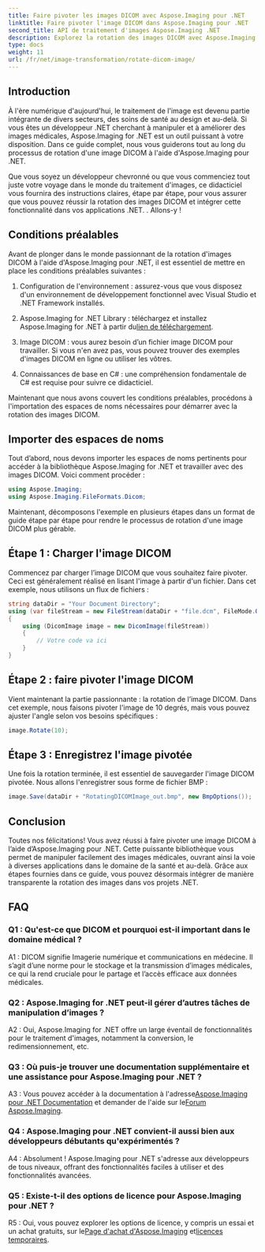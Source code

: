 ```yaml
---
title: Faire pivoter les images DICOM avec Aspose.Imaging pour .NET
linktitle: Faire pivoter l'image DICOM dans Aspose.Imaging pour .NET
second_title: API de traitement d'images Aspose.Imaging .NET
description: Explorez la rotation des images DICOM avec Aspose.Imaging pour .NET. Guide étape par étape pour manipuler des images médicales.
type: docs
weight: 11
url: /fr/net/image-transformation/rotate-dicom-image/
---
```

## Introduction

À l'ère numérique d'aujourd'hui, le traitement de l'image est devenu partie intégrante de divers secteurs, des soins de santé au design et au-delà. Si vous êtes un développeur .NET cherchant à manipuler et à améliorer des images médicales, Aspose.Imaging for .NET est un outil puissant à votre disposition. Dans ce guide complet, nous vous guiderons tout au long du processus de rotation d'une image DICOM à l'aide d'Aspose.Imaging pour .NET.

Que vous soyez un développeur chevronné ou que vous commenciez tout juste votre voyage dans le monde du traitement d'images, ce didacticiel vous fournira des instructions claires, étape par étape, pour vous assurer que vous pouvez réussir la rotation des images DICOM et intégrer cette fonctionnalité dans vos applications .NET. . Allons-y !

## Conditions préalables

Avant de plonger dans le monde passionnant de la rotation d'images DICOM à l'aide d'Aspose.Imaging pour .NET, il est essentiel de mettre en place les conditions préalables suivantes :

1. Configuration de l'environnement : assurez-vous que vous disposez d'un environnement de développement fonctionnel avec Visual Studio et .NET Framework installés.

2. Aspose.Imaging for .NET Library : téléchargez et installez Aspose.Imaging for .NET à partir du[lien de téléchargement](https://releases.aspose.com/imaging/net/).

3. Image DICOM : vous aurez besoin d’un fichier image DICOM pour travailler. Si vous n'en avez pas, vous pouvez trouver des exemples d'images DICOM en ligne ou utiliser les vôtres.

4. Connaissances de base en C# : une compréhension fondamentale de C# est requise pour suivre ce didacticiel.

Maintenant que nous avons couvert les conditions préalables, procédons à l'importation des espaces de noms nécessaires pour démarrer avec la rotation des images DICOM.

## Importer des espaces de noms

Tout d’abord, nous devons importer les espaces de noms pertinents pour accéder à la bibliothèque Aspose.Imaging for .NET et travailler avec des images DICOM. Voici comment procéder :

```csharp
using Aspose.Imaging;
using Aspose.Imaging.FileFormats.Dicom;
```

Maintenant, décomposons l'exemple en plusieurs étapes dans un format de guide étape par étape pour rendre le processus de rotation d'une image DICOM plus gérable.

## Étape 1 : Charger l'image DICOM

Commencez par charger l’image DICOM que vous souhaitez faire pivoter. Ceci est généralement réalisé en lisant l'image à partir d'un fichier. Dans cet exemple, nous utilisons un flux de fichiers :

```csharp
string dataDir = "Your Document Directory";
using (var fileStream = new FileStream(dataDir + "file.dcm", FileMode.Open, FileAccess.Read))
{
    using (DicomImage image = new DicomImage(fileStream))
    {
        // Votre code va ici
    }
}
```

## Étape 2 : faire pivoter l'image DICOM

Vient maintenant la partie passionnante : la rotation de l’image DICOM. Dans cet exemple, nous faisons pivoter l'image de 10 degrés, mais vous pouvez ajuster l'angle selon vos besoins spécifiques :

```csharp
image.Rotate(10);
```

## Étape 3 : Enregistrez l'image pivotée

Une fois la rotation terminée, il est essentiel de sauvegarder l'image DICOM pivotée. Nous allons l'enregistrer sous forme de fichier BMP :

```csharp
image.Save(dataDir + "RotatingDICOMImage_out.bmp", new BmpOptions());
```

## Conclusion

Toutes nos félicitations! Vous avez réussi à faire pivoter une image DICOM à l’aide d’Aspose.Imaging pour .NET. Cette puissante bibliothèque vous permet de manipuler facilement des images médicales, ouvrant ainsi la voie à diverses applications dans le domaine de la santé et au-delà. Grâce aux étapes fournies dans ce guide, vous pouvez désormais intégrer de manière transparente la rotation des images dans vos projets .NET.

## FAQ

### Q1 : Qu'est-ce que DICOM et pourquoi est-il important dans le domaine médical ?

A1 : DICOM signifie Imagerie numérique et communications en médecine. Il s’agit d’une norme pour le stockage et la transmission d’images médicales, ce qui la rend cruciale pour le partage et l’accès efficace aux données médicales.

### Q2 : Aspose.Imaging for .NET peut-il gérer d’autres tâches de manipulation d’images ?

A2 : Oui, Aspose.Imaging for .NET offre un large éventail de fonctionnalités pour le traitement d'images, notamment la conversion, le redimensionnement, etc.

### Q3 : Où puis-je trouver une documentation supplémentaire et une assistance pour Aspose.Imaging pour .NET ?

 A3 : Vous pouvez accéder à la documentation à l'adresse[Aspose.Imaging pour .NET Documentation](https://reference.aspose.com/imaging/net/) et demander de l'aide sur le[Forum Aspose.Imaging](https://forum.aspose.com/).

### Q4 : Aspose.Imaging pour .NET convient-il aussi bien aux développeurs débutants qu'expérimentés ?

A4 : Absolument ! Aspose.Imaging pour .NET s'adresse aux développeurs de tous niveaux, offrant des fonctionnalités faciles à utiliser et des fonctionnalités avancées.

### Q5 : Existe-t-il des options de licence pour Aspose.Imaging pour .NET ?

 R5 : Oui, vous pouvez explorer les options de licence, y compris un essai et un achat gratuits, sur le[Page d'achat d'Aspose.Imaging](https://purchase.aspose.com/buy) et[licences temporaires](https://purchase.aspose.com/temporary-license/).